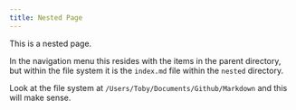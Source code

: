 ```yaml
---
title: Nested Page
---
```


This is a nested page.

In the navigation menu this resides with the items in the parent directory, but within the file system it is
the `index.md` file within the `nested` directory.

Look at the file system at `/Users/Toby/Documents/Github/Markdown` and this will make sense.
